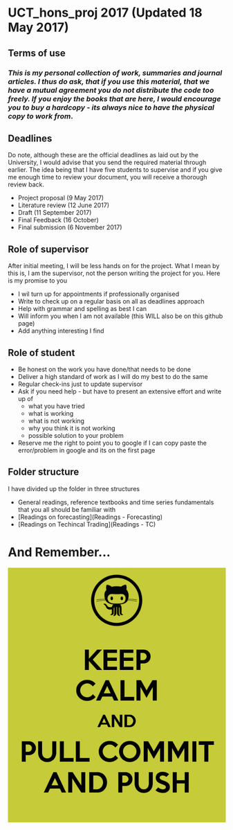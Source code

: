 # UCT_hons_proj 2017 (Updated 18 May 2017)

## Terms of use
### *This is my personal collection of work, summaries and journal articles. I thus do ask, that if you use this material, that we have a mutual agreement you do not distribute the code too freely. If you enjoy the books that are here, I would encourage you to buy a hardcopy - its always nice to have the physical copy to work from*.

## Deadlines

Do note, although these are the official deadlines as laid out by the University, I would advise that you send the required material through earlier. The idea being that I have five students to supervise and if you give me enough time to review your document, you will receive a thorough review back.

* Project proposal (9 May 2017)
* Literature review (12 June 2017)
* Draft (11 September 2017)
* Final Feedback (16 October)
* Final submission (6 November 2017)

## Role of supervisor

After initial meeting, I will be less hands on for the project. What I mean by this is, I am the supervisor, not the person writing the project for you. Here is my promise to you

* I wil turn up for appointments if professionally organised
* Write to check up on a regular basis on all as deadlines approach
* Help with grammar and spelling as best I can
* Will inform you when I am not available (this WILL also be on this github page)
* Add anything interesting I find

## Role of student

* Be honest on the work you have done/that needs to be done
* Deliver a high standard of work as I will do my best to do the same
* Regular check-ins just to update supervisor
* Ask if you need help - but have to present an extensive effort and write up of 
    - what you have tried
    - what is working
    - what is not working
    - why you think it is not working
    - possible solution to your problem
* Reserve me the right to point you to google if I can copy paste the error/problem in google and its on the first page

## Folder structure

I have divided up the folder in three structures

* General readings, reference textbooks and time series fundamentals that you all should be familiar with
 * [Readings on forecasting](Readings - Forecasting)
 * [Readings on Techincal Trading](Readings - TC)
 
# And Remember...
 
![](logo.png)
